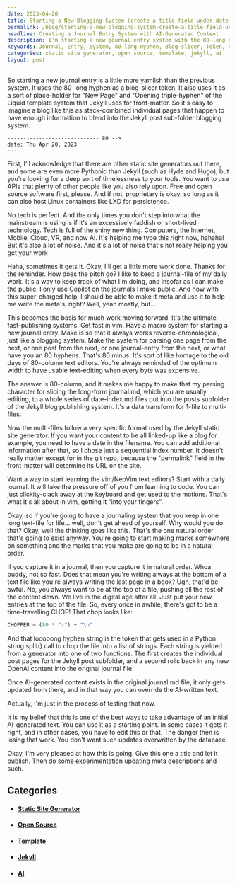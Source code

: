 ```yaml
---
date: 2023-04-20
title: Starting a New Blogging System (create a title field under date to release)
permalink: /blog/starting-a-new-blogging-system-create-a-title-field-under-date-to-release/
headline: Creating a Journal Entry System with AI-Generated Content
description: I'm starting a new journal entry system with the 80-long hyphen as a blog-slicer token and place-holder for the Liquid template system. I'm using Jekyll, an open source static site generator, and a macro system to ensure reverse-chronological entries.
keywords: Journal, Entry, System, 80-long Hyphen, Blog-slicer, Token, Place-holder, Liquid, Template, Jekyll, Open Source, Static Site Generator, Macro System, Reverse-chronological, AI-generated, Content, Chopper, Strings, Date-index, Function, Update, AI
categories: static site generator, open source, template, jekyll, ai
layout: post
---
```


So starting a new journal entry is a little more yamlish than the previous
system. It uses the 80-long hyphen as a blog-slicer token. It also uses it as a
sort of place-holder for "New Page" and "Opening triple-hyphen" of the Liquid
template system that Jekyll uses for front-matter. So it's easy to imagine a
blog like this as stack-combined individual pages that happen to have enough
information to blend into the Jekyll post sub-folder blogging system.

    ----------------------------- 80 -->
    date: Thu Apr 20, 2023
    ---

First, I'll acknowledge that there are other static site generators out there,
and some are even more Pythonic than Jekyll (such as Hyde and Hugo), but you're
looking for a deep sort of timelessness to your tools. You want to use APIs
that plenty of other people like you also rely upon. Free and open source
software first, please. And if not, proprietary is okay, so long as it can also
host Linux containers like LXD for persistence.

No tech is perfect. And the only times you don't step into what the mainstream
is using is if it's an excessively faddish or short-lived technology. Tech is
full of the shiny new thing. Computers, the Internet, Mobile, Cloud, VR, and
now AI. It's helping me type this right now, hahaha! But it's also a lot of
noise. And it's a lot of noise that's not really helping you get your work

Haha, sometimes it gets it. Okay, I'll get a little more work done. Thanks for
the reminder. How does the pitch go? I like to keep a journal-file of my daily
work. It's a way to keep track of what I'm doing, and insofar as I can make the
public. I only use Copilot on the journals I make public. And now with this
super-charged help, I should be able to make it meta and use it to help me
write the meta's, right? Well, yeah mostly, but...

This becomes the basis for much work moving forward. It's the ultimate
fast-publishing systems. Get fast in vim. Have a macro system for starting a
new journal entry. Make is so that it always works reverse-chronological, just
like a blogging system. Make the system for parsing one page from the next, or
one post from the next, or one journal-entry from the next, or what have you
an 80 hyphens. That's 80 minus. It's sort of like homage to the old days of
80-column text editors. You're always reminded of the optimum width to have
usable text-editing when every byte was expensive.

The answer is 80-column, and it makes me happy to make that my parsing
character for slicing the long-form journal.md, which you are usually ediiting,
to a whole series of date-index.md files put into the posts subfolder of the
Jekyll blog publishing system. It's a data transform for 1-file to multi-files.

Now the multi-files follow a very specific format used by the Jekyll static
site generator. If you want your content to be all linked-up like a blog for
example, you need to have a date in the filename. You can add additional
information after that, so I chose just a sequential index number. It doesn't
really matter except for in the git repo, because the "permalink" field in the
front-matter will determine its URL on the site.

Want a way to start learning the vim/NeoVim text editors? Start with a daily
journal. It will take the pressure off of you from learning to code. You can
just clickity-clack away at the keyboard and get used to the motions. That's
what it's all about in vim, getting it "into your fingers".

Okay, so if you're going to have a journaling system that you keep in one long
text-file for life... well, don't get ahead of yourself. Why would you do that?
Okay, well the thinking goes like this. That's the one natural order that's
going to exist anyway. You're going to start making marks somewhere on
something and the marks that you make are going to be in a natural order.

If you capture it in a journal, then you capture it in natural order. Whoa
buddy, not so fast. Does that mean you're writing always at the bottom of a
text file like you're always writing the last page in a book? Ugh, that'd be
awful. No, you always want to be at the top of a file, pushing all the rest of
the content down. We live in the digital age after all. Just put your new
entries at the top of the file. So, every once in awhile, there's got to be a
time-travelling CHOP! That chop looks like:

```python
CHOPPER = (80 * "-") + "\n"
```

And that looooong hyphen string is the token that gets used in a Python
string.split() call to chop the file into a list of strings. Each string is
yielded from a generator into one of two functions. The first creates the
individual post pages for the Jekyll post subfolder, and a second rolls back in
any new OpenAI content into the original journal file.

Once AI-generated content exists in the original journal.md file, it only gets
updated from there, and in that way you can override the AI-written text.

Actually, I'm just in the process of testing that now.

It is my belief that this is one of the best ways to take advantage of an
initial AI-generated text. You can use it as a starting point. In some cases it
gets it right, and in other cases, you have to edit this or that. The danger
then is losing that work. You don't want such updates overwritten by the
database.

Okay, I'm very pleased at how this is going. Give this one a title and let it
publish. Then do some experimentation updating meta descriptions and such.


## Categories

<ul>
<li><h4><a href='/static-site-generator/'>Static Site Generator</a></h4></li>
<li><h4><a href='/open-source/'>Open Source</a></h4></li>
<li><h4><a href='/template/'>Template</a></h4></li>
<li><h4><a href='/jekyll/'>Jekyll</a></h4></li>
<li><h4><a href='/ai/'>AI</a></h4></li></ul>
